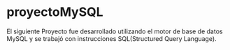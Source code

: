 # proyectoMySQL
El siguiente Proyecto fue desarrollado utilizando el motor de base de datos MySQL y se trabajó con instrucciones SQL(Structured Query Language).

